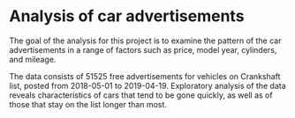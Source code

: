 
# Analysis of car advertisements
The goal of the analysis for this project is to examine the pattern of the car advertisements in a range of factors such as price, model year, cylinders, and mileage. 

The data consists of 51525 free advertisements for vehicles on Crankshaft list, posted from 2018-05-01 to 2019-04-19. Exploratory analysis of the data reveals characteristics of cars that tend to be gone quickly, as well as of those that stay on the list longer than most. 
